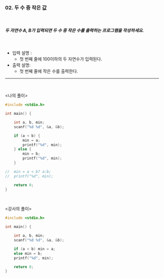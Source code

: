 ### 02. 두 수 중 작은 값

<br>

##### 두 자연수 A, B가 입력되면 두 수 중 작은 수를 출력하는 프로그램을 작성하세요.

<br>

- 입력 설명 :
  - 첫 번째 줄에 100이하의 두 자연수가 입력된다.
    <br>
- 출력 설명:
  - 첫 번째 줄에 작은 수를 출력한다.

---

<br>

<나의 풀이>

```c
#include <stdio.h>

int main() {

	int a, b, min;
	scanf("%d %d", &a, &b);

	if (a < b) {
		min = a;
		printf("%d", min);
	} else {
		min = b;
		printf("%d", min);
	}

//	min = a < b? a:b;
//	printf("%d", min);

	return 0;
}
```

<br>

<강사의 풀이>

```c
#include <stdio.h>

int main() {

	int a, b, min;
	scanf("%d %d", &a, &b);

	if (a < b) min = a;
    else min = b;
    printf("%d", min);

	return 0;
}
```
